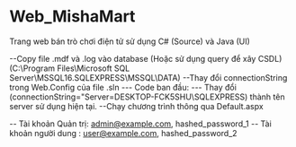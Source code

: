 # Web_MishaMart
Trang web bán trò chơi điện tử sử dụng C# (Source) và Java (UI)

--Copy file .mdf và .log vào database (Hoặc sử dụng query để xây CSDL) (C:\Program Files\Microsoft SQL Server\MSSQL16.SQLEXPRESS\MSSQL\DATA)
--Thay đổi connectionString trong Web.Config của file .sln 
	 --- Code ban đầu: ---
	<connectionStrings>
		<add name="MyDatabaseConnection" connectionString="Server=DESKTOP-FCK5SHU\SQLEXPRESS;Database=MISHADB;Integrated Security=True;" providerName="System.Data.SqlClient" />
	</connectionStrings>
		Thay đổi (connectionString="Server=DESKTOP-FCK5SHU\SQLEXPRESS) thành tên server sử dụng hiện tại. 
--Chạy chương trình thông qua Default.aspx


-- Tài khoản Quản trị: admin@example.com, hashed_password_1 
-- Tài khoản người dung : user@example.com, hashed_password_2
